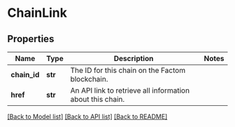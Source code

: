 # ChainLink

## Properties
Name | Type | Description | Notes
------------ | ------------- | ------------- | -------------
**chain_id** | **str** | The ID for this chain on the Factom blockchain. | 
**href** | **str** | An API link to retrieve all information about this chain. | 

[[Back to Model list]](../README.md#documentation-for-models) [[Back to API list]](../README.md#documentation-for-api-endpoints) [[Back to README]](../README.md)


